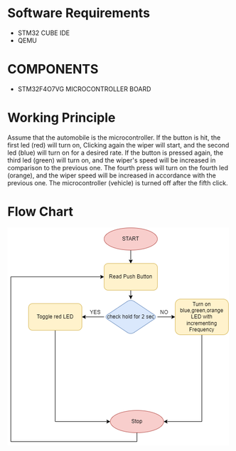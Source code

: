 # Software Requirements

* STM32 CUBE IDE
* QEMU

# COMPONENTS
* STM32F4O7VG MICROCONTROLLER BOARD


# Working Principle
Assume that the automobile is the microcontroller. If the button is hit, the first led (red) will turn on, Clicking again  the wiper will start, and the second led (blue) will turn on for a desired rate. If the button is pressed again, the third led (green) will turn on, and the wiper's speed will be increased in comparison to the previous one. The fourth press will turn on the fourth led (orange), and the wiper speed will be increased in accordance with the previous one. The microcontroller (vehicle) is turned off after the fifth click.

# Flow Chart

![image](https://github.com/Suneesh-S/M3_Car_Wiper_System/blob/1c2a5ba9d97d2adbd3feba2907c047a12b38be4d/2_Design/Untitled%20Diagram.drawio.png)
